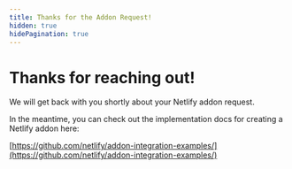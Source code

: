 ```yaml
---
title: Thanks for the Addon Request!
hidden: true
hidePagination: true
---
```


# Thanks for reaching out!

We will get back with you shortly about your Netlify addon request.

In the meantime, you can check out the implementation docs for creating a Netlify addon here:

[https://github.com/netlify/addon-integration-examples/](https://github.com/netlify/addon-integration-examples/)
